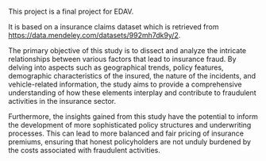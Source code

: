 This project is a final project for EDAV.

It is based on a insurance claims dataset which is retrieved from https://data.mendeley.com/datasets/992mh7dk9y/2.

The primary objective of this study is to dissect and analyze the intricate relationships between various factors that lead to insurance fraud. By delving into aspects such as geographical trends, policy features, demographic characteristics of the insured, the nature of the incidents, and vehicle-related information, the study aims to provide a comprehensive understanding of how these elements interplay and contribute to fraudulent activities in the insurance sector.

Furthermore, the insights gained from this study have the potential to inform the development of more sophisticated policy structures and underwriting processes. This can lead to more balanced and fair pricing of insurance premiums, ensuring that honest policyholders are not unduly burdened by the costs associated with fraudulent activities.

